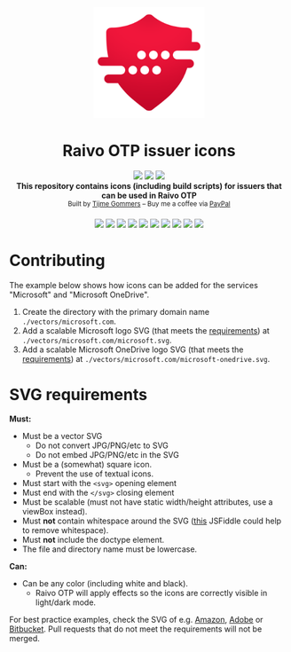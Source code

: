 <p align="center">
    <img src="https://raw.githubusercontent.com/raivo-otp/ios-application/master/Assets/app-icon.png" width="200"/>
</p>
<h1 align="center">Raivo OTP issuer icons</h1>
<p align="center">
    <a href="https://github.com/raivo-otp/ios-application/blob/master/LICENSE.md"><img src="https://raw.finnwea.com/shield/?firstText=License&secondText=CC%20BY-NC%204.0" /></a>
    <a href="https://travis-ci.org/raivo-otp/issuer-icons"><img src="https://raw.finnwea.com/vector-shields-v1/?typeKey=TravisBuildStatus&typeValue1=raivo-otp/issuer-icons&typeValue2=master" /></a>
    <a href="https://github.com/raivo-otp/issuer-icons/releases"><img src="https://raw.finnwea.com/vector-shields-v1/?typeKey=SemverVersion&typeValue1=raivo-otp&typeValue2=issuer-icons&typeValue4=Release&cache=4"></a>
    <br/>
    <b>This repository contains icons (including build scripts) for issuers that can be used in Raivo OTP</b>
    <br/>
    <sup>Built by <a href="https://www.linkedin.com/in/tijme/">Tijme Gommers</a> – Buy me a coffee via <a href="https://www.paypal.me/tijmegommers">PayPal</a></sup>
    <br/>
</p>

<p align="center">
    <img src="https://raw.githubusercontent.com/raivo-otp/issuer-icons/master/vectors/reddit/reddit-alien.svg?sanitize=true" width="75" />
    <img src="https://raw.githubusercontent.com/raivo-otp/issuer-icons/master/vectors/bitbucket/bitbucket.svg?sanitize=true" width="75" />
    <img src="https://raw.githubusercontent.com/raivo-otp/issuer-icons/master/vectors/google/google.svg?sanitize=true" width="75" /> 
    <img src="https://raw.githubusercontent.com/raivo-otp/issuer-icons/master/vectors/whatsapp/whatsapp.svg?sanitize=true" width="75" />
    <img src="https://raw.githubusercontent.com/raivo-otp/issuer-icons/master/vectors/amazon/amazon.svg?sanitize=true" width="75" /> 
    <img src="https://raw.githubusercontent.com/raivo-otp/issuer-icons/master/vectors/atlassian/atlassian.svg?sanitize=true" width="75" />
    <img src="https://raw.githubusercontent.com/raivo-otp/issuer-icons/master/vectors/spotify/spotify.svg?sanitize=true" width="75" />
    <img src="https://raw.githubusercontent.com/raivo-otp/issuer-icons/master/vectors/slack/slack.svg?sanitize=true" width="75" />
    <img src="https://raw.githubusercontent.com/raivo-otp/issuer-icons/master/vectors/facebook-messenger/facebook-messenger.svg?sanitize=true" width="75" />
    <img src="https://raw.githubusercontent.com/raivo-otp/issuer-icons/master/vectors/gitlab/gitlab.svg?sanitize=true" width="75" />
</p>

# Contributing

The example below shows how icons can be added for the services "Microsoft" and "Microsoft OneDrive".

1. Create the directory with the primary domain name `./vectors/microsoft.com`.
2. Add a scalable Microsoft logo SVG (that meets the [requirements](#svg-requirements)) at `./vectors/microsoft.com/microsoft.svg`.
3. Add a scalable Microsoft OneDrive logo SVG (that meets the [requirements](#svg-requirements)) at `./vectors/microsoft.com/microsoft-onedrive.svg`.

# SVG requirements

**Must:**
* Must be a vector SVG
    * Do not convert JPG/PNG/etc to SVG
    * Do not embed JPG/PNG/etc in the SVG
* Must be a (somewhat) square icon. 
    * Prevent the use of textual icons.
* Must start with the `<svg>` opening element
* Must end with the `</svg>` closing element
* Must be scalable (must not have static width/height attributes, use a viewBox instead).
* Must **not** contain whitespace around the SVG ([this](https://jsfiddle.net/u9x423ph/2/) JSFiddle could help to remove whitespace).
* Must **not** include the doctype element.
* The file and directory name must be lowercase.

**Can:**
* Can be any color (including white and black).
    * Raivo OTP will apply effects so the icons are correctly visible in light/dark mode.

For best practice examples, check the SVG of e.g. [Amazon](https://raw.githubusercontent.com/raivo-otp/issuer-icons/master/vectors/amazon/amazon.svg), [Adobe](https://raw.githubusercontent.com/raivo-otp/issuer-icons/master/vectors/adobe/adobe.svg) or [Bitbucket](https://raw.githubusercontent.com/raivo-otp/issuer-icons/master/vectors/bitbucket/bitbucket.svg). Pull requests that do not meet the requirements will not be merged.